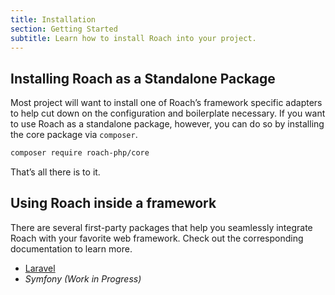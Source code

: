 ```yaml
---
title: Installation
section: Getting Started
subtitle: Learn how to install Roach into your project.
---
```


## Installing Roach as a Standalone Package

Most project will want to install one of Roach’s framework specific adapters to help cut down on the configuration and boilerplate necessary. If you want to use Roach as a standalone package, however, you can do so by installing the core package via `composer`.

<CodeBlock>

```bash
composer require roach-php/core
```

</CodeBlock>

That’s all there is to it.

## Using Roach inside a framework

There are several first-party packages that help you seamlessly integrate Roach with your favorite web framework. Check out the corresponding documentation to learn more.

- [Laravel](/docs/laravel)
- _Symfony (Work in Progress)_ 
